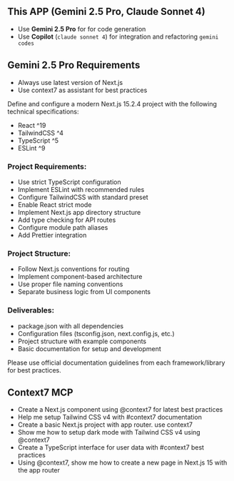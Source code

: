 ## This APP (Gemini 2.5 Pro, Claude Sonnet 4)

- Use **Gemini 2.5 Pro** for for code generation
- Use **Copilot** (`claude sonnet 4`) for integration and refactoring `gemini codes`

## Gemini 2.5 Pro Requirements

- Always use latest version of Next.js
- Use context7 as assistant for best practices

Define and configure a modern Next.js 15.2.4 project with the following technical specifications:

- React ^19
- TailwindCSS ^4
- TypeScript ^5
- ESLint ^9

### Project Requirements:

- Use strict TypeScript configuration
- Implement ESLint with recommended rules
- Configure TailwindCSS with standard preset
- Enable React strict mode
- Implement Next.js app directory structure
- Add type checking for API routes
- Configure module path aliases
- Add Prettier integration

### Project Structure:

- Follow Next.js conventions for routing
- Implement component-based architecture
- Use proper file naming conventions
- Separate business logic from UI components

### Deliverables:

- package.json with all dependencies
- Configuration files (tsconfig.json, next.config.js, etc.)
- Project structure with example components
- Basic documentation for setup and development

Please use official documentation guidelines from each framework/library for best practices.

## Context7 MCP

- Create a Next.js component using @context7 for latest best practices
- Help me setup Tailwind CSS v4 with #context7 documentation
- Create a basic Next.js project with app router. use context7
- Show me how to setup dark mode with Tailwind CSS v4 using @context7
- Create a TypeScript interface for user data with #context7 best practices
- Using @context7, show me how to create a new page in Next.js 15 with the app router
